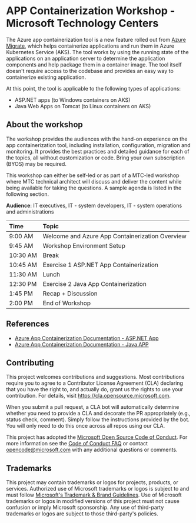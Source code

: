 # APP Containerization Workshop - Microsoft Technology Centers

The Azure app containerization tool is a new feature rolled out from [Azure Migrate](https://docs.microsoft.com/en-us/azure/migrate/migrate-services-overview), which helps containerize applications and run them in Azure Kubernetes Service (AKS). The tool works by using the running state of the applications on an application server to determine the application components and help package them in a container image. The tool itself doesn't require access to the codebase and provides an easy way to containerize existing application.

At this point, the tool is applicable to the following types of applications:

- ASP.NET apps (to Windows containers on AKS)
- Java Web Apps on Tomcat (to Linux containers on AKS)

## About the workshop 

The workshop provides the audiences with the hand-on experience on the app containerization tool, including installation, configuration, migration and monitoring. It provides the best practices and detailed guidance for each of the topics, all without customization or code. Bring your own subscription (BYOS) may be required. 

This workshop can either be self-led or as part of a MTC-led workshop where MTC technical architect will discuss and deliver the content while being available for taking the questions. A sample agenda is listed in the following section. 

**Audience**: IT executives, IT - system developers, IT - system operations and administrations

| Time         | Topic   |
|:-------------|:------- |
|9:00 AM  | Welcome and Azure App Containerization Overview|
|9:45 AM  | Workshop Environment Setup |
|10:30 AM | Break |
|10:45 AM | Exercise 1 ASP.NET App Containerization |
|11:30 AM | Lunch |
|12:30 PM | Exercise 2 Java App Containerization |
|1:45 PM  | Recap + Discussion |
|2:00 PM  | End of Workshop |

## References

- [Azure App Containerization Documentation - ASP.NET App](https://docs.microsoft.com/en-us/azure/migrate/tutorial-app-containerization-aspnet-kubernetes)
- [Azure App Containerization Documentation - Java APP](https://docs.microsoft.com/en-us/azure/migrate/tutorial-containerize-java-kubernetes)

## Contributing

This project welcomes contributions and suggestions.  Most contributions require you to agree to a
Contributor License Agreement (CLA) declaring that you have the right to, and actually do, grant us
the rights to use your contribution. For details, visit https://cla.opensource.microsoft.com.

When you submit a pull request, a CLA bot will automatically determine whether you need to provide
a CLA and decorate the PR appropriately (e.g., status check, comment). Simply follow the instructions
provided by the bot. You will only need to do this once across all repos using our CLA.

This project has adopted the [Microsoft Open Source Code of Conduct](https://opensource.microsoft.com/codeofconduct/).
For more information see the [Code of Conduct FAQ](https://opensource.microsoft.com/codeofconduct/faq/) or
contact [opencode@microsoft.com](mailto:opencode@microsoft.com) with any additional questions or comments.

## Trademarks

This project may contain trademarks or logos for projects, products, or services. Authorized use of Microsoft 
trademarks or logos is subject to and must follow 
[Microsoft's Trademark & Brand Guidelines](https://www.microsoft.com/en-us/legal/intellectualproperty/trademarks/usage/general).
Use of Microsoft trademarks or logos in modified versions of this project must not cause confusion or imply Microsoft sponsorship.
Any use of third-party trademarks or logos are subject to those third-party's policies.
